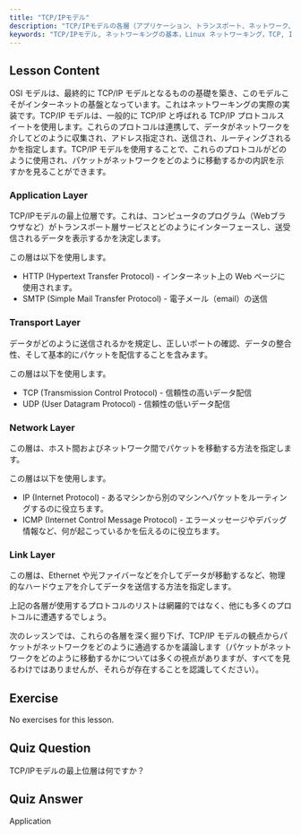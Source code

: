 ```yaml
---
title: "TCP/IPモデル"
description: "TCP/IPモデルの各層（アプリケーション、トランスポート、ネットワーク、リンク）について学びます。データがネットワークをどのように移動するかを理解します。Linuxネットワーキングの旅を始めましょう！"
keywords: "TCP/IPモデル, ネットワーキングの基本，Linux ネットワーキング，TCP, IP, 初心者向けチュートリアル，ネットワーク層，ガイド"
---
```


## Lesson Content

OSI モデルは、最終的に TCP/IP モデルとなるものの基礎を築き、このモデルこそがインターネットの基盤となっています。これはネットワーキングの実際の実装です。TCP/IP モデルは、一般的に TCP/IP と呼ばれる TCP/IP プロトコルスイートを使用します。これらのプロトコルは連携して、データがネットワークを介してどのように収集され、アドレス指定され、送信され、ルーティングされるかを指定します。TCP/IP モデルを使用することで、これらのプロトコルがどのように使用され、パケットがネットワークをどのように移動するかの内訳を示すかを見ることができます。

### Application Layer

TCP/IPモデルの最上位層です。これは、コンピュータのプログラム（Webブラウザなど）がトランスポート層サービスとどのようにインターフェースし、送受信されるデータを表示するかを決定します。

この層は以下を使用します。

- HTTP (Hypertext Transfer Protocol) - インターネット上の Web ページに使用されます。
- SMTP (Simple Mail Transfer Protocol) - 電子メール（email）の送信

### Transport Layer

データがどのように送信されるかを規定し、正しいポートの確認、データの整合性、そして基本的にパケットを配信することを含みます。

この層は以下を使用します。

- TCP (Transmission Control Protocol) - 信頼性の高いデータ配信
- UDP (User Datagram Protocol) - 信頼性の低いデータ配信

### Network Layer

この層は、ホスト間およびネットワーク間でパケットを移動する方法を指定します。

この層は以下を使用します。

- IP (Internet Protocol) - あるマシンから別のマシンへパケットをルーティングするのに役立ちます。
- ICMP (Internet Control Message Protocol) - エラーメッセージやデバッグ情報など、何が起こっているかを伝えるのに役立ちます。

### Link Layer

この層は、Ethernet や光ファイバーなどを介してデータが移動するなど、物理的なハードウェアを介してデータを送信する方法を指定します。

上記の各層が使用するプロトコルのリストは網羅的ではなく、他にも多くのプロトコルに遭遇するでしょう。

次のレッスンでは、これらの各層を深く掘り下げ、TCP/IP モデルの観点からパケットがネットワークをどのように通過するかを議論します（パケットがネットワークをどのように移動するかについては多くの視点がありますが、すべてを見るわけではありませんが、それらが存在することを認識してください）。

## Exercise

No exercises for this lesson.

## Quiz Question

TCP/IPモデルの最上位層は何ですか？

## Quiz Answer

Application
